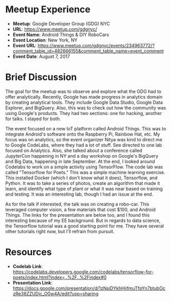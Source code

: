 # Meetup Experience

* **Meetup**: Google Developer Group (GDG) NYC 
* **URL**: https://www.meetup.com/gdgnyc/
* **Event Name**: Android Things & DIY RoboCars
* **Event Location**: New York, NY
* **Event URL**: https://www.meetup.com/gdgnyc/events/234963772/?comment_table_id=482666155&comment_table_name=event_comment
* **Event Date**: August 7, 2017

# Brief Discussion

The goal for the meetup was to observe and explore what the GDG had to offer analytically.  Recently, Google has made progress in analytics domain by creating analytical tools.  They include Google Data Studio, Google Data Explorer, and BigQuery.  Also, this was to check out how the community was using Google's products.  They had two sections: one for hacking, another for talks.  I stayed for both. 

The event focused on a new IoT platform called Android Things.  This was to integrate Android's software onto the Raspberry Pi, Rainbow Hat, etc.  My focus was on analytics, so the event organizer Nitya was kind to direct me to Google CodeLabs, where they had a lot of stuff.  See directed to one lab focused on Analytics.  Also, she talked about a conference called JupyterCon happening in NY and a day workshop on Google's BigQuery and Big Data, happening in late September.  At the end, I looked around Codelabs to work on a simple activity using TensorFlow.  The code lab was called "Tensorflow for Poets."  This was a simple machine learning exercise.  This installed Docker (which I don't know what it does), Tensorflow, and Python.  It was to take a series of photos, create an algorithm that made it learn, and identify what type of plant or what it was near based on training and testing.  It was an interesting lab, though I had an issue at the end.  

As for the talk if interested, the talk was on creating a robo-car.  This leveraged computer vision, a few materials that cost $100, and Android Things.  The links for the presentation are below too, and I found this interesting because of my EE background.  But in regards to data science, the Tensorflow tutorial was a good starting point for me.  They have several other tutorials right now, but I'll refrain from pursuit.  

# Resources

* **Codelab Link**: https://codelabs.developers.google.com/codelabs/tensorflow-for-poets/index.html?index=..%2F..%2Findex#0
* **Presentation Link**: https://docs.google.com/presentation/d/1zNsiDYkhHjifmuTfpYn7btubOczRe38ZZUDjc_O0w4A/edit?usp=sharing

